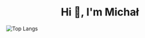 <h1 align="center">Hi 👋, I'm Michał</h1>

![Top Langs](https://github-readme-stats-blond-nine-78.vercel.app/api/top-langs/?username=MParchan&layout=compact)
